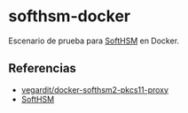 # softhsm-docker

Escenario de prueba para [SoftHSM](https://www.softhsm.org) en Docker.

## Referencias

- [vegardit/docker-softhsm2-pkcs11-proxy](https://github.com/vegardit/docker-softhsm2-pkcs11-proxy)
- [SoftHSM](https://github.com/softhsm/SoftHSMv2)
